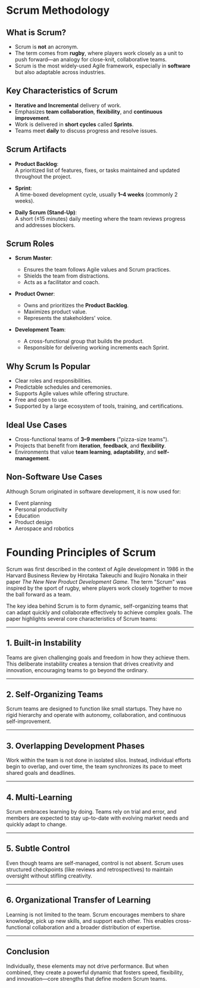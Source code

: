 # Scrum Methodology

## What is Scrum?

- Scrum is **not** an acronym.
- The term comes from **rugby**, where players work closely as a unit to push forward—an analogy for close-knit, collaborative teams.
- Scrum is the most widely-used Agile framework, especially in **software** but also adaptable across industries.

## Key Characteristics of Scrum

- **Iterative and Incremental** delivery of work.
- Emphasizes **team collaboration**, **flexibility**, and **continuous improvement**.
- Work is delivered in **short cycles** called **Sprints**.
- Teams meet **daily** to discuss progress and resolve issues.

## Scrum Artifacts

- **Product Backlog**:  
  A prioritized list of features, fixes, or tasks maintained and updated throughout the project.
  
- **Sprint**:  
  A time-boxed development cycle, usually **1–4 weeks** (commonly 2 weeks).
  
- **Daily Scrum (Stand-Up)**:  
  A short (≤15 minutes) daily meeting where the team reviews progress and addresses blockers.

## Scrum Roles

- **Scrum Master**:  
  - Ensures the team follows Agile values and Scrum practices.  
  - Shields the team from distractions.  
  - Acts as a facilitator and coach.

- **Product Owner**:  
  - Owns and prioritizes the **Product Backlog**.  
  - Maximizes product value.  
  - Represents the stakeholders' voice.

- **Development Team**:  
  - A cross-functional group that builds the product.  
  - Responsible for delivering working increments each Sprint.

## Why Scrum Is Popular

- Clear roles and responsibilities.
- Predictable schedules and ceremonies.
- Supports Agile values while offering structure.
- Free and open to use.
- Supported by a large ecosystem of tools, training, and certifications.

## Ideal Use Cases

- Cross-functional teams of **3–9 members** ("pizza-size teams").
- Projects that benefit from **iteration**, **feedback**, and **flexibility**.
- Environments that value **team learning**, **adaptability**, and **self-management**.

## Non-Software Use Cases

Although Scrum originated in software development, it is now used for:

- Event planning
- Personal productivity
- Education
- Product design
- Aerospace and robotics


# Founding Principles of Scrum

Scrum was first described in the context of Agile development in 1986 in the Harvard Business Review by Hirotaka Takeuchi and Ikujiro Nonaka in their paper *The New New Product Development Game*. The term "Scrum" was inspired by the sport of rugby, where players work closely together to move the ball forward as a team.

The key idea behind Scrum is to form dynamic, self-organizing teams that can adapt quickly and collaborate effectively to achieve complex goals. The paper highlights several core characteristics of Scrum teams:

---

## 1. Built-in Instability

Teams are given challenging goals and freedom in how they achieve them. This deliberate instability creates a tension that drives creativity and innovation, encouraging teams to go beyond the ordinary.

---

## 2. Self-Organizing Teams

Scrum teams are designed to function like small startups. They have no rigid hierarchy and operate with autonomy, collaboration, and continuous self-improvement.

---

## 3. Overlapping Development Phases

Work within the team is not done in isolated silos. Instead, individual efforts begin to overlap, and over time, the team synchronizes its pace to meet shared goals and deadlines.

---

## 4. Multi-Learning

Scrum embraces learning by doing. Teams rely on trial and error, and members are expected to stay up-to-date with evolving market needs and quickly adapt to change.

---

## 5. Subtle Control

Even though teams are self-managed, control is not absent. Scrum uses structured checkpoints (like reviews and retrospectives) to maintain oversight without stifling creativity.

---

## 6. Organizational Transfer of Learning

Learning is not limited to the team. Scrum encourages members to share knowledge, pick up new skills, and support each other. This enables cross-functional collaboration and a broader distribution of expertise.

---

## Conclusion

Individually, these elements may not drive performance. But when combined, they create a powerful dynamic that fosters speed, flexibility, and innovation—core strengths that define modern Scrum teams.
